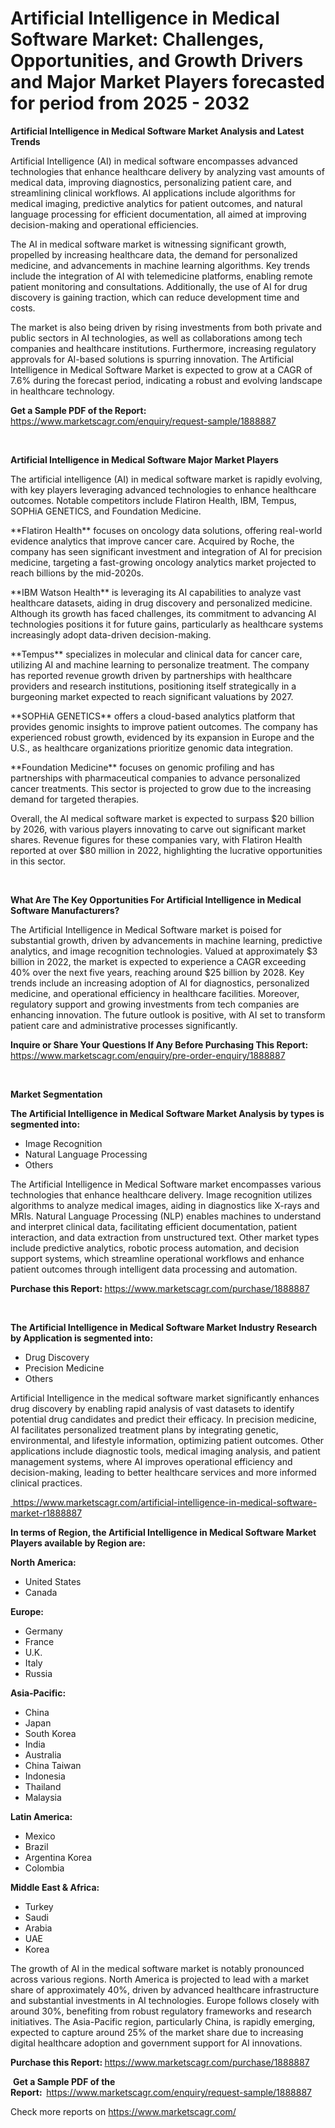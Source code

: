 <p><h1>Artificial Intelligence in Medical Software Market: Challenges, Opportunities, and Growth Drivers and Major Market Players forecasted for period from 2025 - 2032</h1></p><p><strong>Artificial Intelligence in Medical Software Market Analysis and Latest Trends</strong></p>
<p><p>Artificial Intelligence (AI) in medical software encompasses advanced technologies that enhance healthcare delivery by analyzing vast amounts of medical data, improving diagnostics, personalizing patient care, and streamlining clinical workflows. AI applications include algorithms for medical imaging, predictive analytics for patient outcomes, and natural language processing for efficient documentation, all aimed at improving decision-making and operational efficiencies.</p><p>The AI in medical software market is witnessing significant growth, propelled by increasing healthcare data, the demand for personalized medicine, and advancements in machine learning algorithms. Key trends include the integration of AI with telemedicine platforms, enabling remote patient monitoring and consultations. Additionally, the use of AI for drug discovery is gaining traction, which can reduce development time and costs.</p><p>The market is also being driven by rising investments from both private and public sectors in AI technologies, as well as collaborations among tech companies and healthcare institutions. Furthermore, increasing regulatory approvals for AI-based solutions is spurring innovation. The Artificial Intelligence in Medical Software Market is expected to grow at a CAGR of 7.6% during the forecast period, indicating a robust and evolving landscape in healthcare technology.</p></p>
<p><strong>Get a Sample PDF of the Report:&nbsp;</strong> <a href="https://www.marketscagr.com/enquiry/request-sample/1888887?utm_campaign=1848&utm_medium=2&utm_source=Github&utm_content=ia&utm_term=14012025&utm_id=artificial-intelligence-in-medical-software">https://www.marketscagr.com/enquiry/request-sample/1888887</a></p>
<p>&nbsp;</p>
<p><strong>Artificial Intelligence in Medical Software Major Market Players</strong></p>
<p><p>The artificial intelligence (AI) in medical software market is rapidly evolving, with key players leveraging advanced technologies to enhance healthcare outcomes. Notable competitors include Flatiron Health, IBM, Tempus, SOPHiA GENETICS, and Foundation Medicine.</p><p>**Flatiron Health** focuses on oncology data solutions, offering real-world evidence analytics that improve cancer care. Acquired by Roche, the company has seen significant investment and integration of AI for precision medicine, targeting a fast-growing oncology analytics market projected to reach billions by the mid-2020s.</p><p>**IBM Watson Health** is leveraging its AI capabilities to analyze vast healthcare datasets, aiding in drug discovery and personalized medicine. Although its growth has faced challenges, its commitment to advancing AI technologies positions it for future gains, particularly as healthcare systems increasingly adopt data-driven decision-making.</p><p>**Tempus** specializes in molecular and clinical data for cancer care, utilizing AI and machine learning to personalize treatment. The company has reported revenue growth driven by partnerships with healthcare providers and research institutions, positioning itself strategically in a burgeoning market expected to reach significant valuations by 2027.</p><p>**SOPHiA GENETICS** offers a cloud-based analytics platform that provides genomic insights to improve patient outcomes. The company has experienced robust growth, evidenced by its expansion in Europe and the U.S., as healthcare organizations prioritize genomic data integration.</p><p>**Foundation Medicine** focuses on genomic profiling and has partnerships with pharmaceutical companies to advance personalized cancer treatments. This sector is projected to grow due to the increasing demand for targeted therapies.</p><p>Overall, the AI medical software market is expected to surpass $20 billion by 2026, with various players innovating to carve out significant market shares. Revenue figures for these companies vary, with Flatiron Health reported at over $80 million in 2022, highlighting the lucrative opportunities in this sector.</p></p>
<p>&nbsp;</p>
<p><strong>What Are The Key Opportunities For Artificial Intelligence in Medical Software Manufacturers?</strong></p>
<p><p>The Artificial Intelligence in Medical Software market is poised for substantial growth, driven by advancements in machine learning, predictive analytics, and image recognition technologies. Valued at approximately $3 billion in 2022, the market is expected to experience a CAGR exceeding 40% over the next five years, reaching around $25 billion by 2028. Key trends include an increasing adoption of AI for diagnostics, personalized medicine, and operational efficiency in healthcare facilities. Moreover, regulatory support and growing investments from tech companies are enhancing innovation. The future outlook is positive, with AI set to transform patient care and administrative processes significantly.</p></p>
<p><strong>Inquire or Share Your Questions If Any Before Purchasing This Report:</strong> <a href="https://www.marketscagr.com/enquiry/pre-order-enquiry/1888887?utm_campaign=1848&utm_medium=2&utm_source=Github&utm_content=ia&utm_term=14012025&utm_id=artificial-intelligence-in-medical-software">https://www.marketscagr.com/enquiry/pre-order-enquiry/1888887</a></p>
<p>&nbsp;</p>
<p><strong>Market Segmentation</strong></p>
<p><strong>The Artificial Intelligence in Medical Software Market Analysis by types is segmented into:</strong></p>
<p><ul><li>Image Recognition</li><li>Natural Language Processing</li><li>Others</li></ul></p>
<p><p>The Artificial Intelligence in Medical Software market encompasses various technologies that enhance healthcare delivery. Image recognition utilizes algorithms to analyze medical images, aiding in diagnostics like X-rays and MRIs. Natural Language Processing (NLP) enables machines to understand and interpret clinical data, facilitating efficient documentation, patient interaction, and data extraction from unstructured text. Other market types include predictive analytics, robotic process automation, and decision support systems, which streamline operational workflows and enhance patient outcomes through intelligent data processing and automation.</p></p>
<p><strong>Purchase this Report:&nbsp;</strong><a href="https://www.marketscagr.com/purchase/1888887?utm_campaign=1848&utm_medium=2&utm_source=Github&utm_content=ia&utm_term=14012025&utm_id=artificial-intelligence-in-medical-software">https://www.marketscagr.com/purchase/1888887</a></p>
<p>&nbsp;</p>
<p><strong>The Artificial Intelligence in Medical Software Market Industry Research by Application is segmented into:</strong></p>
<p><ul><li>Drug Discovery</li><li>Precision Medicine</li><li>Others</li></ul></p>
<p><p>Artificial Intelligence in the medical software market significantly enhances drug discovery by enabling rapid analysis of vast datasets to identify potential drug candidates and predict their efficacy. In precision medicine, AI facilitates personalized treatment plans by integrating genetic, environmental, and lifestyle information, optimizing patient outcomes. Other applications include diagnostic tools, medical imaging analysis, and patient management systems, where AI improves operational efficiency and decision-making, leading to better healthcare services and more informed clinical practices.</p></p>
<p><a href="https://www.marketscagr.com/artificial-intelligence-in-medical-software-market-r1888887?utm_campaign=1848&utm_medium=2&utm_source=Github&utm_content=ia&utm_term=14012025&utm_id=artificial-intelligence-in-medical-software">&nbsp;https://www.marketscagr.com/artificial-intelligence-in-medical-software-market-r1888887</a></p>
<p><strong>In terms of Region, the Artificial Intelligence in Medical Software Market Players available by Region are:</strong></p>
<p>
    <p> <strong> North America: </strong>
        <ul>
            <li>United States</li>
            <li>Canada</li>
        </ul>
        </p> 
    <p> <strong> Europe: </strong>
        <ul>
            <li>Germany</li>
            <li>France</li>
            <li>U.K.</li>
            <li>Italy</li>
            <li>Russia</li>
        </ul>
        </p> 
    <p> <strong> Asia-Pacific: </strong>
        <ul>
            <li>China</li>
            <li>Japan</li>
            <li>South Korea</li>
            <li>India</li>
            <li>Australia</li>
            <li>China Taiwan</li>
            <li>Indonesia</li>
            <li>Thailand</li>
            <li>Malaysia</li>
        </ul>
        </p> 
    <p> <strong> Latin America: </strong>
        <ul>
            <li>Mexico</li>
            <li>Brazil</li>
            <li>Argentina Korea</li>
            <li>Colombia</li>
        </ul>
        </p> 
    <p> <strong> Middle East & Africa: </strong>
        <ul>
            <li>Turkey</li>
            <li>Saudi</li>
            <li>Arabia</li>
            <li>UAE</li>
            <li>Korea</li>
        </ul>
    </p>
    </p>
<p><p>The growth of AI in the medical software market is notably pronounced across various regions. North America is projected to lead with a market share of approximately 40%, driven by advanced healthcare infrastructure and substantial investments in AI technologies. Europe follows closely with around 30%, benefiting from robust regulatory frameworks and research initiatives. The Asia-Pacific region, particularly China, is rapidly emerging, expected to capture around 25% of the market share due to increasing digital healthcare adoption and government support for AI innovations.</p></p>
<p><strong>Purchase this Report: </strong><a href="https://www.marketscagr.com/purchase/1888887?utm_campaign=1848&utm_medium=2&utm_source=Github&utm_content=ia&utm_term=14012025&utm_id=artificial-intelligence-in-medical-software">https://www.marketscagr.com/purchase/1888887</a></p>
<p>&nbsp;<strong>Get a Sample PDF of the Report:&nbsp;&nbsp;</strong><a href="https://www.marketscagr.com/enquiry/request-sample/1888887?utm_campaign=1848&utm_medium=2&utm_source=Github&utm_content=ia&utm_term=14012025&utm_id=artificial-intelligence-in-medical-software">https://www.marketscagr.com/enquiry/request-sample/1888887</a></p>
<p><strong></strong></p>
<p>Check more reports on <a href="https://www.marketscagr.com/?utm_campaign=1848&utm_medium=2&utm_source=Github&utm_content=ia&utm_term=14012025&utm_id=artificial-intelligence-in-medical-software">https://www.marketscagr.com/</a></p>
